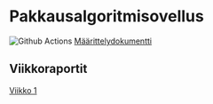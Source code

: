 # Pakkausalgoritmisovellus

![Github Actions](https://github.com/Juboskar/pakkausalgoritmit/workflows/CI/badge.svg)
[Määrittelydokumentti](https://github.com/Juboskar/pakkausalgoritmit/blob/main/dokumentaatio/maarittelydokumentti.md)

## Viikkoraportit

[Viikko 1](https://github.com/Juboskar/pakkausalgoritmit/blob/main/dokumentaatio/viikkoraportti_1.md)
